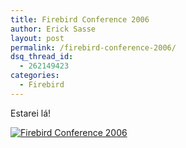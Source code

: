 ```yaml
---
title: Firebird Conference 2006
author: Erick Sasse
layout: post
permalink: /firebird-conference-2006/
dsq_thread_id:
  - 262149423
categories:
  - Firebird
---
```

Estarei lá!

<a href="http://www.firebirdsql.org/index.php?op=konferenz" atomicselection="true"><img alt="Firebird Conference 2006" src="http://static.flickr.com/88/249965803_889de0ab82_o.jpg" /></a>